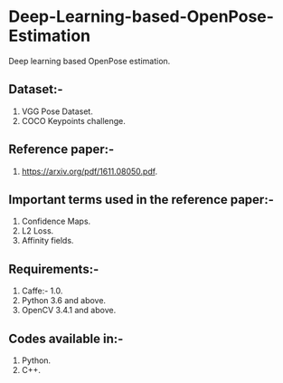 # Deep-Learning-based-OpenPose-Estimation
Deep learning based OpenPose estimation.  

## Dataset:-  

1. VGG Pose Dataset.  
2. COCO Keypoints challenge.  

## Reference paper:-  

1. https://arxiv.org/pdf/1611.08050.pdf.  


## Important terms used in the reference paper:-

1. Confidence Maps.  
2. L2 Loss. 
3. Affinity fields.  

## Requirements:-  

1. Caffe:- 1.0.  
2. Python 3.6 and above.  
3. OpenCV 3.4.1 and above.  


## Codes available in:-

1. Python.  
2. C++.  


